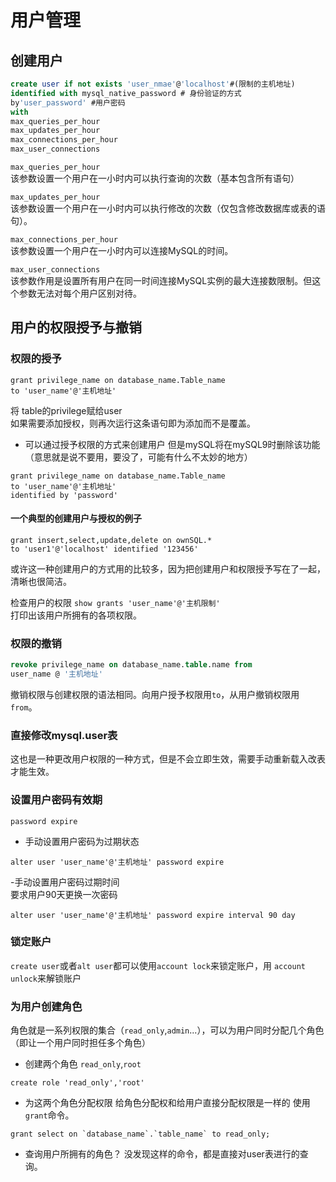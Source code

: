 # 用户管理

## 创建用户

```sql
create user if not exists 'user_nmae'@'localhost'#(限制的主机地址)
identified with mysql_native_password # 身份验证的方式
by'user_password' #用户密码
with
max_queries_per_hour
max_updates_per_hour
max_connections_per_hour
max_user_connections

```

`max_queries_per_hour`  
该参数设置一个用户在一小时内可以执行查询的次数（基本包含所有语句）
 
`max_updates_per_hour`  
该参数设置一个用户在一小时内可以执行修改的次数（仅包含修改数据库或表的语句）。
 
`max_connections_per_hour`  
该参数设置一个用户在一小时内可以连接MySQL的时间。
 
`max_user_connections`  
该参数作用是设置所有用户在同一时间连接MySQL实例的最大连接数限制。但这个参数无法对每个用户区别对待。

## 用户的权限授予与撤销
### 权限的授予
```
grant privilege_name on database_name.Table_name 
to 'user_name'@'主机地址'
```
将 table的privilege赋给user  
如果需要添加授权，则再次运行这条语句即为添加而不是覆盖。

- 可以通过授予权限的方式来创建用户
但是mySQL将在mySQL9时删除该功能（意思就是说不要用，要没了，可能有什么不太妙的地方）
```
grant privilege_name on database_name.Table_name 
to 'user_name'@'主机地址'
identified by 'password'
```

#### 一个典型的创建用户与授权的例子
```
grant insert,select,update,delete on ownSQL.*
to 'user1'@'localhost' identified '123456'
```
或许这一种创建用户的方式用的比较多，因为把创建用户和权限授予写在了一起，清晰也很简洁。

检查用户的权限
`show grants 'user_name'@'主机限制'`  
打印出该用户所拥有的各项权限。

### 权限的撤销
```sql
revoke privilege_name on database_name.table.name from
user_name @ '主机地址'
```
撤销权限与创建权限的语法相同。向用户授予权限用`to`，从用户撤销权限用`from`。

### 直接修改mysql.user表
这也是一种更改用户权限的一种方式，但是不会立即生效，需要手动重新载入改表才能生效。

### 设置用户密码有效期
`password expire`

- 手动设置用户密码为过期状态
```
alter user 'user_name'@'主机地址' password expire
```

-手动设置用户密码过期时间  
要求用户90天更换一次密码
```
alter user 'user_name'@'主机地址' password expire interval 90 day

```

### 锁定账户
`create user`或者`alt user`都可以使用`account lock`来锁定账户，用
`account unlock`来解锁账户


### 为用户创建角色
角色就是一系列权限的集合（`read_only`,`admin`...），可以为用户同时分配几个角色（即让一个用户同时担任多个角色）

- 创建两个角色 `read_only`,`root`
```
create role 'read_only','root'
```

- 为这两个角色分配权限
给角色分配权和给用户直接分配权限是一样的 使用`grant`命令。
```
grant select on `database_name`.`table_name` to read_only;
```

- 查询用户所拥有的角色？
没发现这样的命令，都是直接对user表进行的查询。